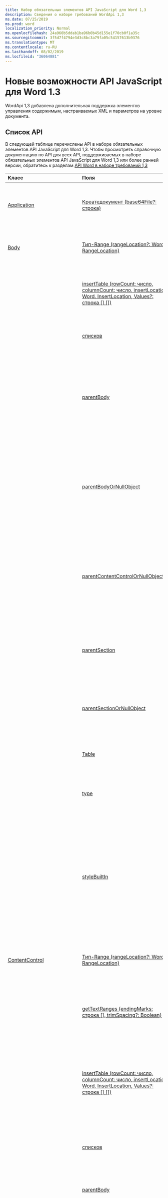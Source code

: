```yaml
---
title: Набор обязательных элементов API JavaScript для Word 1,3
description: Сведения о наборе требований WordApi 1,3
ms.date: 07/25/2019
ms.prod: word
localization_priority: Normal
ms.openlocfilehash: 24a960b5ddab1ba96b0b45d155e1f70cb0f1a35c
ms.sourcegitcommit: 3f5d7f4794e3d3c8bc3a79fa05c54157613b9376
ms.translationtype: MT
ms.contentlocale: ru-RU
ms.lasthandoff: 08/02/2019
ms.locfileid: "36064881"
---
```

# <a name="whats-new-in-word-javascript-api-13"></a>Новые возможности API JavaScript для Word 1.3

WordApi 1,3 добавлена дополнительная поддержка элементов управления содержимым, настраиваемых XML и параметров на уровне документа.

## <a name="api-list"></a>Список API

В следующей таблице перечислены API в наборе обязательных элементов API JavaScript для Word 1,3. Чтобы просмотреть справочную документацию по API для всех API, поддерживаемых в наборе обязательных элементов API JavaScript для Word 1,3 или более ранней версии, обратитесь к разделам [API Word в наборе требований 1,3](/javascript/api/word?view=word-js-1.3)

| Класс | Поля | Описание |
|:---|:---|:---|
|[Application](/javascript/api/word/word.application)|[Креатедокумент (base64File?: строка)](/javascript/api/word/word.application#createdocument-base64file-)|Создает новый документ, используя необязательный docx файл с кодировкой base64.|
|[Body](/javascript/api/word/word.body)|[Тип-Range (rangeLocation?: Word. RangeLocation)](/javascript/api/word/word.body#getrange-rangelocation-)|Возвращает весь основной текст (либо его начальную или конечную точку) в виде диапазона.|
||[insertTable (rowCount: число, columnCount: число, insertLocation: Word. InsertLocation, Values?: строка [] [])](/javascript/api/word/word.body#inserttable-rowcount--columncount--insertlocation--values-)|Вставляет таблицу с указанным количеством строк и столбцов. Возможные значения insertLocation: Start и End.|
||[списков](/javascript/api/word/word.body#lists)|Возвращает коллекцию объектов списков в основном тексте. Только для чтения.|
||[parentBody](/javascript/api/word/word.body#parentbody)|Возвращает родительский текст основного текста. Например, родительским текстом ячейки таблицы может быть заголовок. Выдает ошибку, если родительского текста не существует. Только для чтения.|
||[parentBodyOrNullObject](/javascript/api/word/word.body#parentbodyornullobject)|Возвращает родительский текст основного текста. Например, родительским текстом ячейки таблицы может быть заголовок. Возвращает пустой объект, если родительского текста не существует. Только для чтения.|
||[parentContentControlOrNullObject](/javascript/api/word/word.body#parentcontentcontrolornullobject)|Получает элемент управления содержимым, содержащий документ или раздел. Возвращает нулевой объект, если родительский элемент управления содержимым отсутствует. Только для чтения.|
||[parentSection](/javascript/api/word/word.body#parentsection)|Возвращает родительский раздел основного текста. Создает исключение, если родительский раздел отсутствует. Только для чтения.|
||[parentSectionOrNullObject](/javascript/api/word/word.body#parentsectionornullobject)|Возвращает родительский раздел основного текста. Возвращает нулевой объект, если родительский раздел отсутствует. Только для чтения.|
||[Table](/javascript/api/word/word.body#tables)|Возвращает коллекцию объектов таблиц в основном тексте. Только для чтения.|
||[type](/javascript/api/word/word.body#type)|Возвращает тип основного текста. Поддерживаемые типы: MainDoc, Section, Header, Footer и TableCell. Только для чтения.|
||[styleBuiltIn](/javascript/api/word/word.body#stylebuiltin)|Возвращает или задает имя встроенного стиля основного текста. Используйте это свойство для встроенных стилей, поддерживающих несколько языковых стандартов. Чтобы использовать пользовательские стили или локализованные имена стилей, применяйте свойство style.|
|[ContentControl](/javascript/api/word/word.contentcontrol)|[Тип-Range (rangeLocation?: Word. RangeLocation)](/javascript/api/word/word.contentcontrol#getrange-rangelocation-)|Возвращает весь элемент управления содержимым (либо его начальную или конечную точку) в виде диапазона.|
||[getTextRanges (endingMarks: строка [], trimSpacing?: Boolean)](/javascript/api/word/word.contentcontrol#gettextranges-endingmarks--trimspacing-)|Получает диапазоны текста в элементе управления содержимым с помощью знаков препинания и/или других конечных меток.|
||[insertTable (rowCount: число, columnCount: число, insertLocation: Word. InsertLocation, Values?: строка [] [])](/javascript/api/word/word.contentcontrol#inserttable-rowcount--columncount--insertlocation--values-)|Вставляет таблицу с указанным количеством строк и столбцов в элемент управления содержимым или рядом с ним. Значение insertLocation может быть "Start", "End", "Before" или "After".|
||[списков](/javascript/api/word/word.contentcontrol#lists)|Возвращает коллекцию объектов списков в элементе управления содержимым. Только для чтения.|
||[parentBody](/javascript/api/word/word.contentcontrol#parentbody)|Возвращает родительский текст элемента управления содержимым. Только для чтения.|
||[parentContentControlOrNullObject](/javascript/api/word/word.contentcontrol#parentcontentcontrolornullobject)|Получает элемент управления содержимым, содержащий элемент управления содержимым. Возвращает нулевой объект, если родительский элемент управления содержимым отсутствует. Только для чтения.|
||[parentTable](/javascript/api/word/word.contentcontrol#parenttable)|Возвращает таблицу, содержащую элемент управления содержимым. Вызывается, если он не включен в таблицу. Только для чтения.|
||[parentTableCell](/javascript/api/word/word.contentcontrol#parenttablecell)|Возвращает ячейку таблицы, содержащую элемент управления содержимым. Создает исключение, если оно не находится в ячейке таблицы. Только для чтения.|
||[Паренттаблецеллорнуллобжект](/javascript/api/word/word.contentcontrol#parenttablecellornullobject)|Возвращает ячейку таблицы, содержащую элемент управления содержимым. Если он находится не в ячейке таблицы, возвращается пустой объект. Только для чтения.|
||[Паренттаблеорнуллобжект](/javascript/api/word/word.contentcontrol#parenttableornullobject)|Возвращает таблицу, содержащую элемент управления содержимым. Если он находится не в таблице, возвращается пустой объект. Только для чтения.|
||[Подтип](/javascript/api/word/word.contentcontrol#subtype)|Возвращает подтип элемента управления содержимым. Поддерживаемые подтипы: RichTextInline, RichTextParagraphs, RichTextTableCell, RichTextTableRow и RichTextTable для элементов управления форматированным текстом. Только для чтения.|
||[Table](/javascript/api/word/word.contentcontrol#tables)|Возвращает коллекцию объектов таблиц в элементе управления содержимым. Только для чтения.|
||[Split (разделители: String [], многопараграфный?: Boolean, trimDelimiters?: Boolean, trimSpacing?: Boolean)](/javascript/api/word/word.contentcontrol#split-delimiters--multiparagraphs--trimdelimiters--trimspacing-)|Разделяет элемент управления содержимым на дочерние диапазоны с помощью разделителей.|
||[styleBuiltIn](/javascript/api/word/word.contentcontrol#stylebuiltin)|Возвращает или задает имя встроенного стиля для элемента управления содержимым. Используйте это свойство для встроенных стилей, поддерживающих несколько языковых стандартов. Чтобы использовать пользовательские стили или локализованные имена стилей, применяйте свойство style.|
|[ContentControlCollection](/javascript/api/word/word.contentcontrolcollection)|[getByIdOrNullObject (ID: число)](/javascript/api/word/word.contentcontrolcollection#getbyidornullobject-id-)|Возвращает элемент управления содержимым по его идентификатору. Возвращает нулевой объект, если в этой коллекции нет элемента управления контентом с идентификатором.|
||[Жетбитипес (Types: Word. ContentControlType [])](/javascript/api/word/word.contentcontrolcollection#getbytypes-types-)|Возвращает элементы управления контентом с указанными типами и/или подтипами.|
||[getFirst()](/javascript/api/word/word.contentcontrolcollection#getfirst--)|Возвращает первый элемент управления содержимым в коллекции. Вызывается, если коллекция пуста.|
||[Жетфирсторнуллобжект ()](/javascript/api/word/word.contentcontrolcollection#getfirstornullobject--)|Возвращает первый элемент управления содержимым в коллекции. Возвращает нулевой объект, если коллекция пуста.|
|[CustomProperty](/javascript/api/word/word.customproperty)|[delete()](/javascript/api/word/word.customproperty#delete--)|Удаляет настраиваемое свойство.|
||[key](/javascript/api/word/word.customproperty#key)|Возвращает ключ настраиваемого свойства. Только для чтения.|
||[type](/javascript/api/word/word.customproperty#type)|Получает тип значения настраиваемого свойства. Возможные значения: String, Number, Date, Boolean. Только для чтения.|
||[value](/javascript/api/word/word.customproperty#value)|Получает или задает значение настраиваемого свойства. Обратите внимание, что несмотря на то, что Word в Интернете и в формате docx допускает, чтобы эти свойства были произвольно длинными, настольная версия Word усекает строковые значения до 255 16-разрядных символов (возможно, создавая недопустимый символ Юникода, нарушая суррогатную пара).|
|[Кустомпропертиколлектион](/javascript/api/word/word.custompropertycollection)|[Add (Key: строка, Value: Any)](/javascript/api/word/word.custompropertycollection#add-key--value-)|Создает или задает настраиваемое свойство.|
||[deleteAll ()](/javascript/api/word/word.custompropertycollection#deleteall--)|Удаляет все настраиваемые свойства в коллекции.|
||[getCount()](/javascript/api/word/word.custompropertycollection#getcount--)|Получает количество настраиваемых свойств.|
||[getItem(key: string)](/javascript/api/word/word.custompropertycollection#getitem-key-)|Возвращает объект настраиваемого свойства по ключу, указываемому без учета регистра. Вызывается, если настраиваемое свойство не существует.|
||[getItemOrNullObject(key: string)](/javascript/api/word/word.custompropertycollection#getitemornullobject-key-)|Возвращает объект настраиваемого свойства по ключу, указываемому без учета регистра. Возвращает нулевой объект, если настраиваемое свойство не существует.|
||[items](/javascript/api/word/word.custompropertycollection#items)|Получает загруженные дочерние элементы в этой коллекции.|
|[Document](/javascript/api/word/word.document)|[properties](/javascript/api/word/word.document#properties)|Получает свойства документа. Только для чтения.|
|[DocumentCreated](/javascript/api/word/word.documentcreated)|[Open ()](/javascript/api/word/word.documentcreated#open--)|Открывает документ.|
||[body](/javascript/api/word/word.documentcreated#body)|Возвращает объект Body документа. Текст — это текст, который исключает заголовки, нижние колонтитулы, сноски, текстовые поля и т. д. Только для чтения.|
||[contentControls](/javascript/api/word/word.documentcreated#contentcontrols)|Возвращает коллекцию объектов элементов управления содержимым в документе. Сюда входят элементы управления содержимым в тексте документа, верхних и нижних колонтитулов, текстовых полях и т. д. Только для чтения.|
||[properties](/javascript/api/word/word.documentcreated#properties)|Получает свойства документа. Только для чтения.|
||[сохраняем](/javascript/api/word/word.documentcreated#saved)|Указывает, сохранены ли изменения, внесенные в документ. Значение true указывает на то, что с момента последнего сохранения в документ не вносились изменения. Только для чтения.|
||[sections](/javascript/api/word/word.documentcreated#sections)|Получает коллекцию объектов Section в документе. Только для чтения.|
||[save()](/javascript/api/word/word.documentcreated#save--)|Сохраняет документ. При этом используется соглашение об именовании файлов Word по умолчанию, если документ ранее не сохранялся.|
|[DocumentProperties](/javascript/api/word/word.documentproperties)|[Редактирование](/javascript/api/word/word.documentproperties#author)|Возвращает или задает автора документа.|
||[категории](/javascript/api/word/word.documentproperties#category)|Возвращает или задает категорию документа.|
||[comments](/javascript/api/word/word.documentproperties#comments)|Возвращает или задает примечания к документу.|
||[company](/javascript/api/word/word.documentproperties#company)|Возвращает или задает компанию документа.|
||[format](/javascript/api/word/word.documentproperties#format)|Возвращает или задает формат документа.|
||[keyword](/javascript/api/word/word.documentproperties#keywords)|Возвращает или задает ключевые слова документа.|
||[manager](/javascript/api/word/word.documentproperties#manager)|Возвращает или задает менеджера документа.|
||[applicationName](/javascript/api/word/word.documentproperties#applicationname)|Возвращает имя приложения для документа. Только для чтения.|
||[creationDate](/javascript/api/word/word.documentproperties#creationdate)|Возвращает дату создания документа. Только для чтения.|
||[customProperties](/javascript/api/word/word.documentproperties#customproperties)|Возвращает коллекцию настраиваемых свойств документа. Только для чтения.|
||[lastAuthor](/javascript/api/word/word.documentproperties#lastauthor)|Получает последнего автора документа. Только для чтения.|
||[lastPrintDate](/javascript/api/word/word.documentproperties#lastprintdate)|Возвращает дату последней печати документа. Только для чтения.|
||[lastSaveTime](/javascript/api/word/word.documentproperties#lastsavetime)|Возвращает время последнего сохранения документа. Только для чтения.|
||[revisionNumber](/javascript/api/word/word.documentproperties#revisionnumber)|Возвращает номер редакции документа. Только для чтения.|
||[защиты](/javascript/api/word/word.documentproperties#security)|Возвращает сведения о безопасности документа. Только для чтения.|
||[template](/javascript/api/word/word.documentproperties#template)|Возвращает шаблон документа. Только для чтения.|
||[subject](/javascript/api/word/word.documentproperties#subject)|Возвращает или задает тему документа.|
||[заголовок](/javascript/api/word/word.documentproperties#title)|Возвращает или задает название документа.|
|[InlinePicture](/javascript/api/word/word.inlinepicture)|[GetNext ()](/javascript/api/word/word.inlinepicture#getnext--)|Возвращает следующий встроенный рисунок. Вызывается, если данное встроенное изображение является последним.|
||[getNextOrNullObject ()](/javascript/api/word/word.inlinepicture#getnextornullobject--)|Возвращает следующий встроенный рисунок. Возвращает пустой объект, если данное встроенное изображение является последним.|
||[Тип-Range (rangeLocation?: Word. RangeLocation)](/javascript/api/word/word.inlinepicture#getrange-rangelocation-)|Возвращает рисунок (либо его начальную или конечную точку) в виде диапазона.|
||[parentContentControlOrNullObject](/javascript/api/word/word.inlinepicture#parentcontentcontrolornullobject)|Возвращает элемент управления содержимым, который содержит встроенный рисунок. Возвращает нулевой объект, если родительский элемент управления содержимым отсутствует. Только для чтения.|
||[parentTable](/javascript/api/word/word.inlinepicture#parenttable)|Возвращает таблицу, содержащую встроенный рисунок. Вызывается, если он не включен в таблицу. Только для чтения.|
||[parentTableCell](/javascript/api/word/word.inlinepicture#parenttablecell)|Возвращает ячейку таблицы, содержащую встроенный рисунок. Создает исключение, если оно не находится в ячейке таблицы. Только для чтения.|
||[Паренттаблецеллорнуллобжект](/javascript/api/word/word.inlinepicture#parenttablecellornullobject)|Возвращает ячейку таблицы, содержащую встроенный рисунок. Если он находится не в ячейке таблицы, возвращается пустой объект. Только для чтения.|
||[Паренттаблеорнуллобжект](/javascript/api/word/word.inlinepicture#parenttableornullobject)|Возвращает таблицу, содержащую встроенный рисунок. Если он находится не в таблице, возвращается пустой объект. Только для чтения.|
|[InlinePictureCollection](/javascript/api/word/word.inlinepicturecollection)|[getFirst()](/javascript/api/word/word.inlinepicturecollection#getfirst--)|Возвращает первый встроенный рисунок в коллекции. Вызывается, если коллекция пуста.|
||[Жетфирсторнуллобжект ()](/javascript/api/word/word.inlinepicturecollection#getfirstornullobject--)|Возвращает первый встроенный рисунок в коллекции. Возвращает нулевой объект, если коллекция пуста.|
|[List](/javascript/api/word/word.list)|[getLevelParagraphs (Level: число)](/javascript/api/word/word.list#getlevelparagraphs-level-)|Возвращает абзацы, обнаруженные на указанном уровне списка.|
||[getLevelString (Level: число)](/javascript/api/word/word.list#getlevelstring-level-)|Возвращает маркер, номер или рисунок на указанном уровне в виде строки.|
||[insertParagraph (paragraphText: строка, insertLocation: Word. InsertLocation)](/javascript/api/word/word.list#insertparagraph-paragraphtext--insertlocation-)|Вставляет абзац в указанном расположении. Значение insertLocation может быть "Start", "End", "Before" или "After".|
||[id](/javascript/api/word/word.list#id)|Получает идентификатор списка.|
||[levelExistences](/javascript/api/word/word.list#levelexistences)|Проверяет наличие каждого из 9 уровней в списке. Значение true указывает, что уровень существует, то есть на этом уровне имеется по крайней мере один элемент списка. Только для чтения.|
||[levelTypes](/javascript/api/word/word.list#leveltypes)|Возвращает типы всех 9 уровней списка. Каждый тип может иметь вид "маркированный", "номер" или "Рисунок". Только для чтения.|
||[paragraphs](/javascript/api/word/word.list#paragraphs)|Возвращает абзацы в списке. Только для чтения.|
||[setLevelAlignment (Level: число, выравнивание: Word. alignment)](/javascript/api/word/word.list#setlevelalignment-level--alignment-)|Задает выравнивание маркера, номера или рисунка на указанном уровне списка.|
||[setLevelBullet (Level: число, listBullet: Word. ListBullet, charCode?: число, fontName?: строка)](/javascript/api/word/word.list#setlevelbullet-level--listbullet--charcode--fontname-)|Задает формат маркеров на указанном уровне списка. Если задан формат Custom, то параметр charCode является обязательным.|
||[setLevelIndents (Level: число, textIndent: число, Буллетнумберпиктуреиндент: число)](/javascript/api/word/word.list#setlevelindents-level--textindent--bulletnumberpictureindent-)|Задает два отступа на указанном уровне списка.|
||[setLevelNumbering (Level: число, listNumbering: Word. ListNumbering, formatString?: массив<строковый \| номер>)](/javascript/api/word/word.list#setlevelnumbering-level--listnumbering--formatstring-)|Задает формат нумерации на указанном уровне списка.|
||[setLevelStartingNumber (Level: число, startingNumber: число)](/javascript/api/word/word.list#setlevelstartingnumber-level--startingnumber-)|Задает начальный номер на указанном уровне списка. Значение по умолчанию: 1.|
|[ListCollection](/javascript/api/word/word.listcollection)|[getById(id: number)](/javascript/api/word/word.listcollection#getbyid-id-)|Возвращает список по идентификатору. Создает исключение, если список с идентификатором отсутствует в этой коллекции.|
||[getByIdOrNullObject (ID: число)](/javascript/api/word/word.listcollection#getbyidornullobject-id-)|Возвращает список по идентификатору. Возвращает нулевой объект, если список с идентификатором отсутствует в этой коллекции.|
||[getFirst()](/javascript/api/word/word.listcollection#getfirst--)|Возвращает первый список в коллекции. Вызывается, если коллекция пуста.|
||[Жетфирсторнуллобжект ()](/javascript/api/word/word.listcollection#getfirstornullobject--)|Возвращает первый список в коллекции. Возвращает нулевой объект, если коллекция пуста.|
||[getItem(index: number)](/javascript/api/word/word.listcollection#getitem-index-)|Возвращает объект списка по индексу в коллекции.|
||[items](/javascript/api/word/word.listcollection#items)|Получает загруженные дочерние элементы в этой коллекции.|
|[ListItem](/javascript/api/word/word.listitem)|[тип-предок (parentOnly?: Boolean)](/javascript/api/word/word.listitem#getancestor-parentonly-)|Возвращает родительский элемент или ближайшего предка (если родительского элемента нет) для данного элемента списка. Вызывается, если элемент списка не имеет предка.|
||[getAncestorOrNullObject (parentOnly?: Boolean)](/javascript/api/word/word.listitem#getancestorornullobject-parentonly-)|Возвращает родительский элемент или ближайшего предка (если родительского элемента нет) для данного элемента списка. Возвращает пустой объект, если элемент списка не имеет предка.|
||[дочерние элементы (directChildrenOnly?: Boolean)](/javascript/api/word/word.listitem#getdescendants-directchildrenonly-)|Возвращает всех потомков элемента списка.|
||[level](/javascript/api/word/word.listitem#level)|Возвращает или задает уровень элемента в списке.|
||[listString](/javascript/api/word/word.listitem#liststring)|Получает маркер элемента списка, число или изображение в виде строки. Только для чтения.|
||[siblingIndex](/javascript/api/word/word.listitem#siblingindex)|Возвращает порядковый номер элемента списка относительно элементов того же уровня. Только для чтения.|
|[Paragraph](/javascript/api/word/word.paragraph)|[attachToList (listId: число, Level: число)](/javascript/api/word/word.paragraph#attachtolist-listid--level-)|Позволяет присоединить абзац к существующему списку на указанном уровне. Если присоединить абзац к списку не удается или он уже является элементом списка, метод не выполняется.|
||[Детачфромлист ()](/javascript/api/word/word.paragraph#detachfromlist--)|Перемещает абзац за пределы списка (если он является элементом списка).|
||[GetNext ()](/javascript/api/word/word.paragraph#getnext--)|Возвращает следующий абзац. Вызывается, если абзац является последним.|
||[getNextOrNullObject ()](/javascript/api/word/word.paragraph#getnextornullobject--)|Возвращает следующий абзац. Возвращает нулевой объект, если абзац является последним.|
||[Previous ()](/javascript/api/word/word.paragraph#getprevious--)|Возвращает предыдущий абзац. Вызывается, если абзац первым.|
||[getPreviousOrNullObject ()](/javascript/api/word/word.paragraph#getpreviousornullobject--)|Возвращает предыдущий абзац. Возвращает нулевой объект, если абзац является первым.|
||[Тип-Range (rangeLocation?: Word. RangeLocation)](/javascript/api/word/word.paragraph#getrange-rangelocation-)|Возвращает весь абзац (либо его начальную или конечную точку) в виде диапазона.|
||[getTextRanges (endingMarks: строка [], trimSpacing?: Boolean)](/javascript/api/word/word.paragraph#gettextranges-endingmarks--trimspacing-)|Получает текстовые диапазоны в абзаце с помощью знаков препинания и/или других конечных меток.|
||[insertTable (rowCount: число, columnCount: число, insertLocation: Word. InsertLocation, Values?: строка [] [])](/javascript/api/word/word.paragraph#inserttable-rowcount--columncount--insertlocation--values-)|Вставляет таблицу с указанным количеством строк и столбцов. Возможные значения insertLocation: Before и After.|
||[isLastParagraph](/javascript/api/word/word.paragraph#islastparagraph)|Указывает, что абзац является последним в родительском тексте. Только для чтения.|
||[isListItem](/javascript/api/word/word.paragraph#islistitem)|Проверяет, является ли абзац элементом списка. Только для чтения.|
||[list](/javascript/api/word/word.paragraph#list)|Возвращает объект List, к которому относится абзац. Вызывает исключение, если абзац не находится в списке. Только для чтения.|
||[listItem](/javascript/api/word/word.paragraph#listitem)|Возвращает объект ListItem для абзаца. Вызывается, если абзац не является частью списка. Только для чтения.|
||[Листитеморнуллобжект](/javascript/api/word/word.paragraph#listitemornullobject)|Возвращает объект ListItem для абзаца. Если абзац не является частью списка, возвращается пустой объект. Только для чтения.|
||[Листорнуллобжект](/javascript/api/word/word.paragraph#listornullobject)|Возвращает объект List, к которому относится абзац. Если абзац не находится в списке, возвращается пустой объект. Только для чтения.|
||[parentBody](/javascript/api/word/word.paragraph#parentbody)|Возвращает родительский текст абзаца. Только для чтения.|
||[parentContentControlOrNullObject](/javascript/api/word/word.paragraph#parentcontentcontrolornullobject)|Возвращает элемент управления содержимым, содержащий абзац. Возвращает нулевой объект, если родительский элемент управления содержимым отсутствует. Только для чтения.|
||[parentTable](/javascript/api/word/word.paragraph#parenttable)|Возвращает таблицу, содержащую абзац. Вызывается, если он не включен в таблицу. Только для чтения.|
||[parentTableCell](/javascript/api/word/word.paragraph#parenttablecell)|Возвращает ячейку таблицы, содержащую абзац. Создает исключение, если оно не находится в ячейке таблицы. Только для чтения.|
||[Паренттаблецеллорнуллобжект](/javascript/api/word/word.paragraph#parenttablecellornullobject)|Возвращает ячейку таблицы, содержащую абзац. Если он находится не в ячейке таблицы, возвращается пустой объект. Только для чтения.|
||[Паренттаблеорнуллобжект](/javascript/api/word/word.paragraph#parenttableornullobject)|Возвращает таблицу, содержащую абзац. Если он находится не в таблице, возвращается пустой объект. Только для чтения.|
||[tableNestingLevel](/javascript/api/word/word.paragraph#tablenestinglevel)|Возвращает уровень таблицы, содержащей абзац. Если абзац не находится в таблице, возвращается значение 0. Только для чтения.|
||[Split (разделители: String [], trimDelimiters?: Boolean, trimSpacing?: Boolean)](/javascript/api/word/word.paragraph#split-delimiters--trimdelimiters--trimspacing-)|Разделяет абзац на дочерние диапазоны с помощью разделителей.|
||[Стартневлист ()](/javascript/api/word/word.paragraph#startnewlist--)|Создает список, начинающийся с данного абзаца. Если абзац уже является элементом списка, метод не выполняется.|
||[styleBuiltIn](/javascript/api/word/word.paragraph#stylebuiltin)|Возвращает или задает имя встроенного стиля абзаца. Используйте это свойство для встроенных стилей, поддерживающих несколько языковых стандартов. Чтобы использовать пользовательские стили или локализованные имена стилей, применяйте свойство style.|
|[ParagraphCollection](/javascript/api/word/word.paragraphcollection)|[getFirst()](/javascript/api/word/word.paragraphcollection#getfirst--)|Возвращает первый абзац в коллекции. Вызывается, если коллекция пуста.|
||[Жетфирсторнуллобжект ()](/javascript/api/word/word.paragraphcollection#getfirstornullobject--)|Возвращает первый абзац в коллекции. Возвращает нулевой объект, если коллекция пуста.|
||[-Last ()](/javascript/api/word/word.paragraphcollection#getlast--)|Возвращает последний абзац в коллекции. Вызывается, если коллекция пуста.|
||[Жетласторнуллобжект ()](/javascript/api/word/word.paragraphcollection#getlastornullobject--)|Возвращает последний абзац в коллекции. Возвращает нулевой объект, если коллекция пуста.|
|[Range](/javascript/api/word/word.range)|[compareLocationWith (Range: Word. Range)](/javascript/api/word/word.range#comparelocationwith-range-)|Сравнивает расположение данного диапазона с расположением другого диапазона.|
||[Експандто (Range: Word. Range)](/javascript/api/word/word.range#expandto-range-)|Возвращает новый диапазон, который простирается в том или ином направлении от данного диапазона и перекрывает другой диапазон. Данный диапазон не меняется. Вызывается, если два диапазона не имеют объединения.|
||[Експандтурнуллобжект (Range: Word. Range)](/javascript/api/word/word.range#expandtoornullobject-range-)|Возвращает новый диапазон, который простирается в том или ином направлении от данного диапазона и перекрывает другой диапазон. Данный диапазон не меняется. Возвращает нулевой объект, если два диапазона не имеют объединения.|
||[Жесиперлинкранжес ()](/javascript/api/word/word.range#gethyperlinkranges--)|Возвращает дочерние диапазоны гиперссылок в данном диапазоне.|
||[getNextTextRange (endingMarks: строка [], trimSpacing?: Boolean)](/javascript/api/word/word.range#getnexttextrange-endingmarks--trimspacing-)|Получает следующий диапазон текста с использованием знаков препинания и/или других конечных меток. Вызывается, если этот диапазон текста является последним.|
||[getNextTextRangeOrNullObject (endingMarks: строка [], trimSpacing?: Boolean)](/javascript/api/word/word.range#getnexttextrangeornullobject-endingmarks--trimspacing-)|Получает следующий диапазон текста с использованием знаков препинания и/или других конечных меток. Возвращает нулевой объект, если этот диапазон текста является последним.|
||[Тип-Range (rangeLocation?: Word. RangeLocation)](/javascript/api/word/word.range#getrange-rangelocation-)|Клонирует диапазон либо получает его начальную или конечную точку в виде нового диапазона.|
||[getTextRanges (endingMarks: строка [], trimSpacing?: Boolean)](/javascript/api/word/word.range#gettextranges-endingmarks--trimspacing-)|Возвращает дочерние диапазоны текста в диапазоне с помощью знаков препинания и/или других конечных меток.|
||[hyperlink](/javascript/api/word/word.range#hyperlink)|Возвращает первую гиперссылку в диапазоне или задает для него гиперссылку. При добавлении в диапазон новой гиперссылки из него удаляются все имеющиеся гиперссылки. Используйте ' # ', чтобы отделить адрес от части необязательного расположения.|
||[insertTable (rowCount: число, columnCount: число, insertLocation: Word. InsertLocation, Values?: строка [] [])](/javascript/api/word/word.range#inserttable-rowcount--columncount--insertlocation--values-)|Вставляет таблицу с указанным количеством строк и столбцов. Возможные значения insertLocation: Before и After.|
||[Интерсектвис (Range: Word. Range)](/javascript/api/word/word.range#intersectwith-range-)|Возвращает новый диапазон, представляющий собой пересечение данного диапазона с другим. Данный диапазон не меняется. Вызывается, если два диапазона не перекрываются или не являются смежными.|
||[Интерсектвисорнуллобжект (Range: Word. Range)](/javascript/api/word/word.range#intersectwithornullobject-range-)|Возвращает новый диапазон, представляющий собой пересечение данного диапазона с другим. Данный диапазон не меняется. Возвращает нулевой объект, если два диапазона не перекрываются или не являются смежными.|
||[isEmpty](/javascript/api/word/word.range#isempty)|Проверяет, является ли длина диапазона нулевой. Только для чтения.|
||[списков](/javascript/api/word/word.range#lists)|Возвращает коллекцию объектов списков в диапазоне. Только для чтения.|
||[parentBody](/javascript/api/word/word.range#parentbody)|Возвращает родительский текст диапазона. Только для чтения.|
||[parentContentControlOrNullObject](/javascript/api/word/word.range#parentcontentcontrolornullobject)|Возвращает элемент управления содержимым, содержащий диапазон. Возвращает нулевой объект, если родительский элемент управления содержимым отсутствует. Только для чтения.|
||[parentTable](/javascript/api/word/word.range#parenttable)|Возвращает таблицу, содержащую диапазон. Вызывается, если он не включен в таблицу. Только для чтения.|
||[parentTableCell](/javascript/api/word/word.range#parenttablecell)|Возвращает ячейку таблицы, содержащую диапазон. Создает исключение, если оно не находится в ячейке таблицы. Только для чтения.|
||[Паренттаблецеллорнуллобжект](/javascript/api/word/word.range#parenttablecellornullobject)|Возвращает ячейку таблицы, содержащую диапазон. Если он находится не в ячейке таблицы, возвращается пустой объект. Только для чтения.|
||[Паренттаблеорнуллобжект](/javascript/api/word/word.range#parenttableornullobject)|Возвращает таблицу, содержащую диапазон. Если она находится не в таблице, возвращается пустой объект. Только для чтения.|
||[Table](/javascript/api/word/word.range#tables)|Возвращает коллекцию объектов таблиц в диапазоне. Только для чтения.|
||[Split (разделители: String [], многопараграфный?: Boolean, trimDelimiters?: Boolean, trimSpacing?: Boolean)](/javascript/api/word/word.range#split-delimiters--multiparagraphs--trimdelimiters--trimspacing-)|Разделяет диапазон на дочерние диапазоны с помощью разделителей.|
||[styleBuiltIn](/javascript/api/word/word.range#stylebuiltin)|Возвращает или задает имя встроенного стиля диапазона. Используйте это свойство для встроенных стилей, поддерживающих несколько языковых стандартов. Чтобы использовать пользовательские стили или локализованные имена стилей, применяйте свойство style.|
|[RangeCollection](/javascript/api/word/word.rangecollection)|[getFirst()](/javascript/api/word/word.rangecollection#getfirst--)|Возвращает первый диапазон в коллекции. Вызывается, если коллекция пуста.|
||[Жетфирсторнуллобжект ()](/javascript/api/word/word.rangecollection#getfirstornullobject--)|Возвращает первый диапазон в коллекции. Возвращает нулевой объект, если коллекция пуста.|
|[Section](/javascript/api/word/word.section)|[GetNext ()](/javascript/api/word/word.section#getnext--)|Возвращает следующий раздел. Вызывается, если этот раздел является последним.|
||[getNextOrNullObject ()](/javascript/api/word/word.section#getnextornullobject--)|Возвращает следующий раздел. Возвращает нулевой объект, если этот раздел является последним.|
|[SectionCollection](/javascript/api/word/word.sectioncollection)|[getFirst()](/javascript/api/word/word.sectioncollection#getfirst--)|Возвращает первый раздел в коллекции. Вызывается, если коллекция пуста.|
||[Жетфирсторнуллобжект ()](/javascript/api/word/word.sectioncollection#getfirstornullobject--)|Возвращает первый раздел в коллекции. Возвращает нулевой объект, если коллекция пуста.|
|[Table](/javascript/api/word/word.table)|[addColumns (insertLocation: Word. InsertLocation, columnCount: число, Values?: строка [] [])](/javascript/api/word/word.table#addcolumns-insertlocation--columncount--values-)|Добавляет столбцы в начале или в конце таблицы, используя первый или последний из имеющихся столбцов в качестве шаблона. Применим к однородным таблицам. Строковые значения (если они указаны) добавляются в новые строки.|
||[addRows (insertLocation: Word. InsertLocation, rowCount: число, Values?: строка [] [])](/javascript/api/word/word.table#addrows-insertlocation--rowcount--values-)|Добавляет строки в начале или в конце таблицы, используя первую или последнюю из имеющихся строк в качестве шаблона. Строковые значения (если они указаны) добавляются в новые строки.|
||[ориентации](/javascript/api/word/word.table#alignment)|Возвращает или задает выравнивание таблицы по столбцу страницы. Значение может быть "Left", "Centerd" или "Right".|
||[Аутофитвиндов ()](/javascript/api/word/word.table#autofitwindow--)|Автоматически подбирает ширину столбцов таблицы в соответствии с шириной окна.|
||[clear()](/javascript/api/word/word.table#clear--)|Очищает содержимое таблицы.|
||[delete()](/javascript/api/word/word.table#delete--)|Удаляет всю таблицу.|
||[deleteColumns (columnIndex: число, columnCount?: число)](/javascript/api/word/word.table#deletecolumns-columnindex--columncount-)|Удаляет определенные столбцы. Применим к однородным таблицам.|
||[deleteRows (rowIndex: число, rowCount?: число)](/javascript/api/word/word.table#deleterows-rowindex--rowcount-)|Удаляет определенные строки.|
||[Дистрибутеколумнс ()](/javascript/api/word/word.table#distributecolumns--)|Равномерно распределяет ширину столбцов. Применим к однородным таблицам.|
||[Граница (borderLocation: Word. BorderLocation)](/javascript/api/word/word.table#getborder-borderlocation-)|Возвращает стиль указанной границы.|
||[getCell(rowIndex: number, cellIndex: number)](/javascript/api/word/word.table#getcell-rowindex--cellindex-)|Возвращает ячейку таблицы в указанной строке и указанном столбце. Вызывается, если указанная ячейка таблицы не существует.|
||[getCellOrNullObject (rowIndex: число, cellIndex: число)](/javascript/api/word/word.table#getcellornullobject-rowindex--cellindex-)|Возвращает ячейку таблицы в указанной строке и указанном столбце. Возвращает нулевой объект, если указанная ячейка таблицы не существует.|
||[Жетцеллпаддинг (cellPaddingLocation: Word. CellPaddingLocation)](/javascript/api/word/word.table#getcellpadding-cellpaddinglocation-)|Возвращает размер поля ячейки в точках.|
||[GetNext ()](/javascript/api/word/word.table#getnext--)|Возвращает следующую таблицу. Вызывается, если эта таблица является последней.|
||[getNextOrNullObject ()](/javascript/api/word/word.table#getnextornullobject--)|Возвращает следующую таблицу. Возвращает нулевой объект, если эта таблица является последней.|
||[Жетпараграфафтер ()](/javascript/api/word/word.table#getparagraphafter--)|Возвращает абзац после таблицы. Вызывается, если после таблицы нет абзаца.|
||[Жетпараграфафтерорнуллобжект ()](/javascript/api/word/word.table#getparagraphafterornullobject--)|Возвращает абзац после таблицы. Возвращает нулевой объект, если после таблицы нет абзаца.|
||[Жетпараграфбефоре ()](/javascript/api/word/word.table#getparagraphbefore--)|Возвращает абзац перед таблицей. Создает исключение, если перед таблицей нет абзаца.|
||[Жетпараграфбефореорнуллобжект ()](/javascript/api/word/word.table#getparagraphbeforeornullobject--)|Возвращает абзац перед таблицей. Возвращает нулевой объект, если перед таблицей нет абзаца.|
||[Тип-Range (rangeLocation?: Word. RangeLocation)](/javascript/api/word/word.table#getrange-rangelocation-)|Возвращает диапазон, содержащий данную таблицу, либо диапазон в начале или в конце таблицы.|
||[headerRowCount](/javascript/api/word/word.table#headerrowcount)|Возвращает и задает количество строк заголовков.|
||[horizontalAlignment](/javascript/api/word/word.table#horizontalalignment)|Возвращает и задает горизонтальное выравнивание для каждой ячейки в таблице. Допустимые значения: "Left", "Centerd", "Right" и "по ширине".|
||[Игнорепункт](/javascript/api/word/word.table#ignorepunct)||
||[Игнореспаце](/javascript/api/word/word.table#ignorespace)||
||[insertContentControl()](/javascript/api/word/word.table#insertcontentcontrol--)|Вставляет в таблицу элемент управления содержимым.|
||[insertParagraph (paragraphText: строка, insertLocation: Word. InsertLocation)](/javascript/api/word/word.table#insertparagraph-paragraphtext--insertlocation-)|Вставляет абзац в указанном расположении. Возможные значения InsertLocation: Before и After.|
||[insertTable (rowCount: число, columnCount: число, insertLocation: Word. InsertLocation, Values?: строка [] [])](/javascript/api/word/word.table#inserttable-rowcount--columncount--insertlocation--values-)|Вставляет таблицу с указанным количеством строк и столбцов. Возможные значения InsertLocation: Before и After.|
||[matchCase](/javascript/api/word/word.table#matchcase)||
||[Матчпрефикс](/javascript/api/word/word.table#matchprefix)||
||[Матчсуффикс](/javascript/api/word/word.table#matchsuffix)||
||[Матчвхолеворд](/javascript/api/word/word.table#matchwholeword)||
||[Матчвилдкардс](/javascript/api/word/word.table#matchwildcards)||
||[font](/javascript/api/word/word.table#font)|Возвращает шрифт. Используйте эту связь, чтобы получать и задавать имя, размер, цвет и другие свойства шрифта. Только для чтения.|
||[isUniform](/javascript/api/word/word.table#isuniform)|Указывает, однородны ли все строки таблицы. Только для чтения.|
||[nestingLevel](/javascript/api/word/word.table#nestinglevel)|Возвращает уровень вложенности таблицы. Таблицам верхнего уровня соответствует значение 1. Только для чтения.|
||[parentBody](/javascript/api/word/word.table#parentbody)|Возвращает родительский текст таблицы. Только для чтения.|
||[parentContentControl](/javascript/api/word/word.table#parentcontentcontrol)|Возвращает элемент управления содержимым, содержащий таблицу. Вызывается, если родительский элемент управления содержимым отсутствует. Только для чтения.|
||[parentContentControlOrNullObject](/javascript/api/word/word.table#parentcontentcontrolornullobject)|Возвращает элемент управления содержимым, содержащий таблицу. Возвращает нулевой объект, если родительский элемент управления содержимым отсутствует. Только для чтения.|
||[parentTable](/javascript/api/word/word.table#parenttable)|Возвращает таблицу, которая содержит данную таблицу. Вызывается, если он не включен в таблицу. Только для чтения.|
||[parentTableCell](/javascript/api/word/word.table#parenttablecell)|Возвращает ячейку таблицы, содержащую данную таблицу. Создает исключение, если оно не находится в ячейке таблицы. Только для чтения.|
||[Паренттаблецеллорнуллобжект](/javascript/api/word/word.table#parenttablecellornullobject)|Возвращает ячейку таблицы, содержащую данную таблицу. Если она находится не в ячейке таблицы, возвращается пустой объект. Только для чтения.|
||[Паренттаблеорнуллобжект](/javascript/api/word/word.table#parenttableornullobject)|Возвращает таблицу, которая содержит данную таблицу. Если она находится не в таблице, возвращается пустой объект. Только для чтения.|
||[Стро](/javascript/api/word/word.table#rowcount)|Получает количество строк в таблице. Только для чтения.|
||[строки](/javascript/api/word/word.table#rows)|Возвращает все строки таблицы. Только для чтения.|
||[Table](/javascript/api/word/word.table#tables)|Возвращает дочерние таблицы, вложенные на один уровень ниже. Только для чтения.|
||[Search (searchText: строка, searchOptions?: Word. SearchOptions](/javascript/api/word/word.table#search-searchtext--searchoptions--ignorepunct--ignorespace--matchcase--matchprefix--matchsuffix--matchwholeword--matchwildcards-)|Выполняет поиск с указанным SearchOptions в области объекта Table. Результат поиска — это коллекция объектов диапазона.|
||[SELECT (selectionMode?: Word. SelectionMode)](/javascript/api/word/word.table#select-selectionmode-)|Выбирает таблицу либо позицию в начале или в конце таблицы, а затем переходит к ней в Word.|
||[setCellPadding (cellPaddingLocation: Word. CellPaddingLocation, cellPadding: число)](/javascript/api/word/word.table#setcellpadding-cellpaddinglocation--cellpadding-)|Задает размер поля ячейки в точках.|
||[shadingColor](/javascript/api/word/word.table#shadingcolor)|Возвращает и задает цвет заливки. Цвет задается в формате "#RRGGBB" или по имени.|
||[style](/javascript/api/word/word.table#style)|Возвращает или задает имя стиля для таблицы. Используйте это свойство для пользовательских стилей и локализованных имен стилей. Чтобы использовать встроенные стили, поддерживающие несколько языковых стандартов, применяйте свойство styleBuiltIn.|
||[styleBandedColumns](/javascript/api/word/word.table#stylebandedcolumns)|Возвращает и задает значение, указывающее, есть ли в таблице чередующиеся столбцы.|
||[styleBandedRows](/javascript/api/word/word.table#stylebandedrows)|Возвращает и задает значение, указывающее, есть ли в таблице чередующиеся строки.|
||[styleBuiltIn](/javascript/api/word/word.table#stylebuiltin)|Возвращает или задает имя встроенного стиля таблицы. Используйте это свойство для встроенных стилей, поддерживающих несколько языковых стандартов. Чтобы использовать пользовательские стили или локализованные имена стилей, применяйте свойство style.|
||[styleFirstColumn](/javascript/api/word/word.table#stylefirstcolumn)|Возвращает и задает значение, указывающее, применен ли специальный стиль к первому столбцу таблицы.|
||[styleLastColumn](/javascript/api/word/word.table#stylelastcolumn)|Возвращает и задает значение, указывающее, применен ли специальный стиль к последнему столбцу таблицы.|
||[styleTotalRow](/javascript/api/word/word.table#styletotalrow)|Возвращает и задает значение, указывающее, применен ли специальный стиль к строке итогов (последней строке) таблицы.|
||[values](/javascript/api/word/word.table#values)|Возвращает и задает текстовые значения в таблице в виде двумерного массива JavaScript.|
||[verticalAlignment](/javascript/api/word/word.table#verticalalignment)|Возвращает и задает вертикальное выравнивание для каждой ячейки в таблице. Значение может быть "Top", "Center" или "Bottom".|
||[width](/javascript/api/word/word.table#width)|Возвращает и задает ширину таблицы в точках.|
|[Таблебордер](/javascript/api/word/word.tableborder)|[color](/javascript/api/word/word.tableborder#color)|Получает или задает цвет границы таблицы.|
||[type](/javascript/api/word/word.tableborder#type)|Возвращает или задает тип границы таблицы.|
||[width](/javascript/api/word/word.tableborder#width)|Возвращает или задает ширину границы таблицы в точках. Не применимо к типам границ с фиксированной шириной.|
|[TableCell](/javascript/api/word/word.tablecell)|[columnWidth](/javascript/api/word/word.tablecell#columnwidth)|Возвращает и задает ширину столбца ячейки в точках. Применимо к однородным таблицам.|
||[Делетеколумн ()](/javascript/api/word/word.tablecell#deletecolumn--)|Удаляет столбец, содержащий данную ячейку. Применим к однородным таблицам.|
||[deleteRow ()](/javascript/api/word/word.tablecell#deleterow--)|Удаляет строку, содержащую данную ячейку.|
||[Граница (borderLocation: Word. BorderLocation)](/javascript/api/word/word.tablecell#getborder-borderlocation-)|Возвращает стиль указанной границы.|
||[Жетцеллпаддинг (cellPaddingLocation: Word. CellPaddingLocation)](/javascript/api/word/word.tablecell#getcellpadding-cellpaddinglocation-)|Возвращает размер поля ячейки в точках.|
||[GetNext ()](/javascript/api/word/word.tablecell#getnext--)|Возвращает следующую ячейку. Вызывается, если ячейка является последней.|
||[getNextOrNullObject ()](/javascript/api/word/word.tablecell#getnextornullobject--)|Возвращает следующую ячейку. Возвращает нулевой объект, если ячейка является последней.|
||[horizontalAlignment](/javascript/api/word/word.tablecell#horizontalalignment)|Возвращает и задает горизонтальное выравнивание ячейки. Допустимые значения: "Left", "Centerd", "Right" и "по ширине".|
||[insertColumns (insertLocation: Word. InsertLocation, columnCount: число, Values?: строка [] [])](/javascript/api/word/word.tablecell#insertcolumns-insertlocation--columncount--values-)|Добавляет столбцы слева или справа от ячейки, используя столбец этой ячейки в качестве шаблона. Применим к однородным таблицам. Строковые значения (если они указаны) добавляются в новые строки.|
||[insertRows (insertLocation: Word. InsertLocation, rowCount: число, Values?: строка [] [])](/javascript/api/word/word.tablecell#insertrows-insertlocation--rowcount--values-)|Вставляет строки над ячейкой или под ней, используя строку этой ячейки в качестве шаблона. Строковые значения (если они указаны) добавляются в новые строки.|
||[body](/javascript/api/word/word.tablecell#body)|Возвращает объект тела ячейки. Только для чтения.|
||[cellIndex](/javascript/api/word/word.tablecell#cellindex)|Получает индекс ячейки в строке. Только для чтения.|
||[parentRow](/javascript/api/word/word.tablecell#parentrow)|Получает родительскую строку ячейки. Только для чтения.|
||[parentTable](/javascript/api/word/word.tablecell#parenttable)|Возвращает родительскую таблицу ячейки. Только для чтения.|
||[rowIndex](/javascript/api/word/word.tablecell#rowindex)|Получает индекс строки ячейки в таблице. Только для чтения.|
||[width](/javascript/api/word/word.tablecell#width)|Возвращает ширину ячейки в точках. Только для чтения.|
||[setCellPadding (cellPaddingLocation: Word. CellPaddingLocation, cellPadding: число)](/javascript/api/word/word.tablecell#setcellpadding-cellpaddinglocation--cellpadding-)|Задает размер поля ячейки в точках.|
||[shadingColor](/javascript/api/word/word.tablecell#shadingcolor)|Возвращает или задает цвет заливки ячейки. Цвет задается в формате "#RRGGBB" или по имени.|
||[value](/javascript/api/word/word.tablecell#value)|Возвращает и задает текст ячейки.|
||[verticalAlignment](/javascript/api/word/word.tablecell#verticalalignment)|Возвращает и задает вертикальное выравнивание ячейки. Значение может быть "Top", "Center" или "Bottom".|
|[TableCellCollection](/javascript/api/word/word.tablecellcollection)|[getFirst()](/javascript/api/word/word.tablecellcollection#getfirst--)|Возвращает первую ячейку таблицы в коллекции. Вызывается, если коллекция пуста.|
||[Жетфирсторнуллобжект ()](/javascript/api/word/word.tablecellcollection#getfirstornullobject--)|Возвращает первую ячейку таблицы в коллекции. Возвращает нулевой объект, если коллекция пуста.|
||[items](/javascript/api/word/word.tablecellcollection#items)|Получает загруженные дочерние элементы в этой коллекции.|
|[TableCollection](/javascript/api/word/word.tablecollection)|[getFirst()](/javascript/api/word/word.tablecollection#getfirst--)|Возвращает первую таблицу в коллекции. Вызывается, если коллекция пуста.|
||[Жетфирсторнуллобжект ()](/javascript/api/word/word.tablecollection#getfirstornullobject--)|Возвращает первую таблицу в коллекции. Возвращает нулевой объект, если коллекция пуста.|
||[items](/javascript/api/word/word.tablecollection#items)|Получает загруженные дочерние элементы в этой коллекции.|
|[TableRow](/javascript/api/word/word.tablerow)|[clear()](/javascript/api/word/word.tablerow#clear--)|Очищает содержимое строки.|
||[delete()](/javascript/api/word/word.tablerow#delete--)|Удаляет всю строку.|
||[Граница (borderLocation: Word. BorderLocation)](/javascript/api/word/word.tablerow#getborder-borderlocation-)|Возвращает стиль границ ячеек в строке.|
||[Жетцеллпаддинг (cellPaddingLocation: Word. CellPaddingLocation)](/javascript/api/word/word.tablerow#getcellpadding-cellpaddinglocation-)|Возвращает размер поля ячейки в точках.|
||[GetNext ()](/javascript/api/word/word.tablerow#getnext--)|Возвращает следующую строку. Вызывается, если эта строка является последней.|
||[getNextOrNullObject ()](/javascript/api/word/word.tablerow#getnextornullobject--)|Возвращает следующую строку. Возвращает нулевой объект, если эта строка является последней.|
||[horizontalAlignment](/javascript/api/word/word.tablerow#horizontalalignment)|Возвращает и задает горизонтальное выравнивание для каждой ячейки в строке. Допустимые значения: "Left", "Centerd", "Right" и "по ширине".|
||[Игнорепункт](/javascript/api/word/word.tablerow#ignorepunct)||
||[Игнореспаце](/javascript/api/word/word.tablerow#ignorespace)||
||[insertRows (insertLocation: Word. InsertLocation, rowCount: число, Values?: строка [] [])](/javascript/api/word/word.tablerow#insertrows-insertlocation--rowcount--values-)|Вставляет строки, используя данную строку в качестве шаблона. Если указаны значения, они вставляются в новые строки.|
||[matchCase](/javascript/api/word/word.tablerow#matchcase)||
||[Матчпрефикс](/javascript/api/word/word.tablerow#matchprefix)||
||[Матчсуффикс](/javascript/api/word/word.tablerow#matchsuffix)||
||[Матчвхолеворд](/javascript/api/word/word.tablerow#matchwholeword)||
||[Матчвилдкардс](/javascript/api/word/word.tablerow#matchwildcards)||
||[preferredHeight](/javascript/api/word/word.tablerow#preferredheight)|Возвращает и задает предпочитаемую высоту строки в точках.|
||[cellCount](/javascript/api/word/word.tablerow#cellcount)|Получает количество ячеек в строке. Только для чтения.|
||[диапазона](/javascript/api/word/word.tablerow#cells)|Возвращает ячейки. Только для чтения.|
||[font](/javascript/api/word/word.tablerow#font)|Возвращает шрифт. Используйте эту связь, чтобы получать и задавать имя, размер, цвет и другие свойства шрифта. Только для чтения.|
||[isHeader](/javascript/api/word/word.tablerow#isheader)|Проверяет, является ли элемент строкой заголовков. Только для чтения. Чтобы задать количество строк заголовков, используйте свойство HeaderRowCount объекта Table.|
||[parentTable](/javascript/api/word/word.tablerow#parenttable)|Возвращает родительскую таблицу. Только для чтения.|
||[rowIndex](/javascript/api/word/word.tablerow#rowindex)|Получает индекс строки в родительской таблице. Только для чтения.|
||[Search (searchText: строка, searchOptions?: Word. SearchOptions)](/javascript/api/word/word.tablerow#search-searchtext--searchoptions--ignorepunct--ignorespace--matchcase--matchprefix--matchsuffix--matchwholeword--matchwildcards-)|Выполняет поиск с указанным SearchOptions в области действия строки. Результат поиска — это коллекция объектов диапазона.|
||[SELECT (selectionMode?: Word. SelectionMode)](/javascript/api/word/word.tablerow#select-selectionmode-)|Выбирает строку и переходит к ней в Word.|
||[setCellPadding (cellPaddingLocation: Word. CellPaddingLocation, cellPadding: число)](/javascript/api/word/word.tablerow#setcellpadding-cellpaddinglocation--cellpadding-)|Задает размер поля ячейки в точках.|
||[shadingColor](/javascript/api/word/word.tablerow#shadingcolor)|Возвращает и задает цвет заливки. Цвет задается в формате "#RRGGBB" или по имени.|
||[values](/javascript/api/word/word.tablerow#values)|Возвращает и задает текстовые значения в строке в виде 2D-массива JavaScript.|
||[verticalAlignment](/javascript/api/word/word.tablerow#verticalalignment)|Возвращает и задает вертикальное выравнивание ячеек в строке. Значение может быть "Top", "Center" или "Bottom".|
|[TableRowCollection](/javascript/api/word/word.tablerowcollection)|[getFirst()](/javascript/api/word/word.tablerowcollection#getfirst--)|Возвращает первую строку в коллекции. Вызывается, если коллекция пуста.|
||[Жетфирсторнуллобжект ()](/javascript/api/word/word.tablerowcollection#getfirstornullobject--)|Возвращает первую строку в коллекции. Возвращает нулевой объект, если коллекция пуста.|
||[items](/javascript/api/word/word.tablerowcollection#items)|Получает загруженные дочерние элементы в этой коллекции.|

## <a name="see-also"></a>См. также

- [Справочная документация по API JavaScript для Word](/javascript/api/word)
- [Наборы обязательных элементов API JavaScript для Word](word-api-requirement-sets.md)
